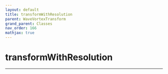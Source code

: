 ```yaml
---
layout: default
title: transformWithResolution
parent: WaveVortexTransform
grand_parent: Classes
nav_order: 166
mathjax: true
---
```


#  transformWithResolution




---

